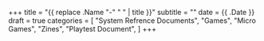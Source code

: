 +++
title = "{{ replace .Name "-" " " | title }}"
subtitle = ""
date = {{ .Date }}
draft = true
categories = [
  "System Refrence Documents",
  "Games",
  "Micro Games",
  "Zines",
  "Playtest Document",
]
+++

